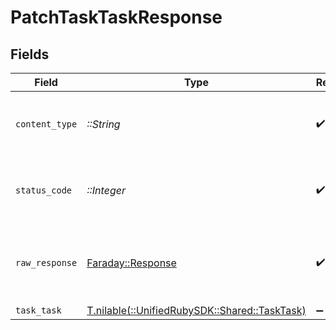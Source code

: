 # PatchTaskTaskResponse


## Fields

| Field                                                                            | Type                                                                             | Required                                                                         | Description                                                                      |
| -------------------------------------------------------------------------------- | -------------------------------------------------------------------------------- | -------------------------------------------------------------------------------- | -------------------------------------------------------------------------------- |
| `content_type`                                                                   | *::String*                                                                       | :heavy_check_mark:                                                               | HTTP response content type for this operation                                    |
| `status_code`                                                                    | *::Integer*                                                                      | :heavy_check_mark:                                                               | HTTP response status code for this operation                                     |
| `raw_response`                                                                   | [Faraday::Response](https://www.rubydoc.info/gems/faraday/Faraday/Response)      | :heavy_check_mark:                                                               | Raw HTTP response; suitable for custom response parsing                          |
| `task_task`                                                                      | [T.nilable(::UnifiedRubySDK::Shared::TaskTask)](../../models/shared/tasktask.md) | :heavy_minus_sign:                                                               | Successful                                                                       |